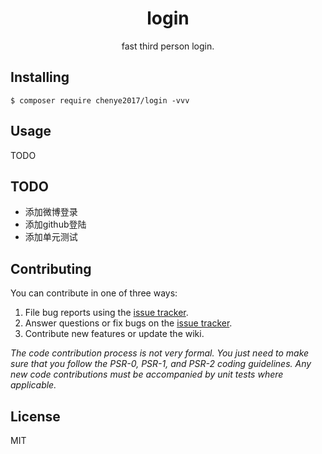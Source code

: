 <h1 align="center"> login </h1>

<p align="center"> fast third person login.</p>


## Installing

```shell
$ composer require chenye2017/login -vvv
```

## Usage

TODO

## TODO
- 添加微博登录
- 添加github登陆
- 添加单元测试

## Contributing

You can contribute in one of three ways:

1. File bug reports using the [issue tracker](https://github.com/chenye2017/login/issues).
2. Answer questions or fix bugs on the [issue tracker](https://github.com/chenye2017/login/issues).
3. Contribute new features or update the wiki.

_The code contribution process is not very formal. You just need to make sure that you follow the PSR-0, PSR-1, and PSR-2 coding guidelines. Any new code contributions must be accompanied by unit tests where applicable._

## License

MIT
